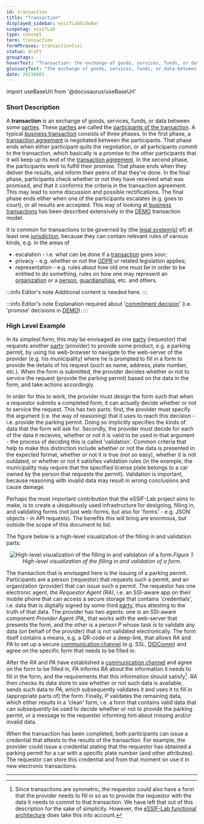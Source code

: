 ```yaml
---
id: transaction
title: "Transaction"
displayed_sidebar: essifLabSideBar
scopetag: essifLab
type: concept
term: transaction
formPhrases: transaction{ss}
status: draft
grouptags:
hoverText: "Transaction: the exchange of goods, services, funds, or data between some Parties (called Participants of the Transaction)."
glossaryText: "the exchange of goods, services, funds, or data between some [parties](@) (called [participant](@) of the [transaction](@))."
date: 20210601
---
```


import useBaseUrl from '@docusaurus/useBaseUrl'

### Short Description
A **transaction** is an exchange of goods, services, funds, or data between some [parties](@). These [parties](@) are called the [participants of the transaction](participant@). A typical [business transaction](transaction@) consists of three phases. In the first phase, a [transaction agreement](@) is negotiated between the participants. That phase ends when either participant quits the negotiation, or all participants commit to the transaction, which basically is a promise to the other participants that it will keep up its end of the [transaction agreement](@). In the second phase, the participants work to fulfill their promise. That phase ends when they deliver the results, and inform their peers of that they're done. In the final phase, participants check whether or not they have received what was promised, and that it conforms the criteria in the transaction agreement. This may lead to some discussion and possible rectifications. The final phase ends either when one of the participants escalates (e.g. goes to court), or all results are accepted. This way of looking at [business transactions](transaction@) has been described extensively in the [DEMO](https://en.wikipedia.org/wiki/Design_%26_Engineering_Methodology_for_Organizations) transaction model.


It is common for transactions to be governed by (the [legal system(s)](legal-system@) of) at least one [jurisdiction](@), because they can contain relevant rules of various kinds, e.g. in the areas of
- escalation - i.e. what can be done if a [transaction](@) goes sour;
- privacy - e.g. whether or not the [GDPR](https://eur-lex.europa.eu/legal-content/EN/TXT/HTML/?uri=CELEX:32016R0679&from=EN) or related legislation applies;
- representation - e.g. rules about how old one must be in order to be entitled to do something, rules on how one may represent an [organization](@) or a [person](human-being@), [guardianships](guardianship-arrangement@), etc.
and others.

:::info Editor's note
Additional content is needed here.
:::

:::info Editor's note
Explanation required about '[commitment decision](@)' (i.e. 'promise' decisions in [DEMO](https://en.wikipedia.org/wiki/Design_%26_Engineering_Methodology_for_Organizations)).
:::

### High Level Example

In its simplest form, this may be envisaged as one [party](@) (requestor) that requests another [party](@) (provider) to provide some product, e.g. a parking permit, by using his web-browser to navigate to the web-server of the provider (e.g. his municipality) where he is prompted to fill in a form to provide the details of his request (such as name, address, plate number, etc.). When the form is submitted, the provider decides whether or not to service the request (provide the parking permit) based on the data in the form, and take actions accordingly.

In order for this to work, the provider must design the form such that when a requestor submits a completed form, it can actually decide whether or not to service the request. This has two parts: first, the provider must specify the argument (i.e. the way of reasoning) that it uses to reach this decision - i.e. provide the parking permit. Doing so implicitly specifies the kinds of data that the form will ask for. Secondly, the provider must decide for each of the data it receives, whether or not it is valid to be used in that argument - the process of deciding this is called 'validation'. Common criteria that help to make this distinction include whether or not the data is presented in the expected format, whether or not it is true (not so easy), whether it is not outdated, or whether or not it satisfies validation rules (in the example, the municipality may require that the specified license plate belongs to a car owned by the person that requests the permit). Validation is important, because reasoning with invalid data may result in wrong conclusions and cause damage.

Perhaps the most important contribution that the eSSIF-Lab project aims to make, is to create a ubiquitously used infrastructure for designing, filling in, and validating forms (not just web-forms, but also for 'forms' - e.g. JSON objects - in API requests). The benefits this will bring are enormous, but outside the scope of this document to list.

The figure below is a high-level visualization of the filling in and validation parts:

<p align="center">
<img
  alt="High-level visualization of the filling in and validation of a form."
  src={useBaseUrl('images/essif-lab-vision-context.png')}
/><i>Figure 1. High-level visualization of the filling in and validation of a form.</i>
</p>

The transaction that is envisaged here is the issuing of a parking permit. Participants are a person (requestor) that requests such a permit, and an organization (provider) that can issue such a permit. The requestor has one electronic agent, *the Requestor Agent (RA)*, i.e. an SSI-aware app on their mobile phone that can access a secure storage that contains 'credentials', i.e. data that is digitally signed by some third [party](@), thus attesting to the truth of that data. The provider has two agents: one is an SSI-aware component *Provider Agent (PA_* that works with the web-server that presents the form, and the other is a person *P* whose task is to validate any data (on behalf of the provider) that is not validated electronically. The form itself contains a means, e.g. a QR-code or a deep-link, that allows *RA* and *PA* to set up a secure [communication channel](@) (e.g. SSL, [DIDComm](https://openssi.github.io/peer-did-method-spec/)) and agree on the specific form that needs to be filled in.

After the *RA* and *PA* have established a [communication channel](@) and agree on the form to be filled in, *PA* informs *RA* about the information it needs to fill in the form, and the requirements that this information should satisfy[^1]. *RA* then checks its data store to see whether or not such data is available, sends such data to *PA*, which subsequently validates it and uses it to fill in (appropriate parts of) the form. Finally, *P* validates the remaining data, which either results in a 'clean' form, i.e. a form that contains valid data that can subsequently be used to decide whether or not to provide the parking permit, or a message to the requester informing him about missing and/or invalid data.

When the transaction has been completed, both participants can issue a credential that attests to the results of the transaction. For example, the provider could issue a credential stating that the requestor has obtained a parking permit for a car with a specific plate number (and other attributes). The requestor can store this credential and from that moment on use it in new electronic transactions.

--------

[^1]: Since transactions are symmetric, the requestor could also have a form that the provider needs to fill in so as to provide the requestor with the data it needs to commit to that transaction. We have left that out of this description for the sake of simplicity. However, the [eSSIF-Lab functional architecture](../essifLab-fw-conceptual-architecture-framework) does take this into account.